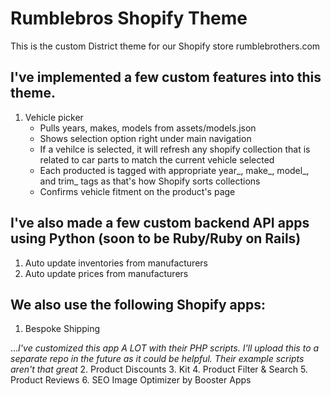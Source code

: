 # Rumblebros Shopify Theme
This is the custom District theme for our Shopify store rumblebrothers.com
## I've implemented a few custom features into this theme.
1. Vehicle picker
    - Pulls years, makes, models from assets/models.json
    - Shows selection option right under main navigation
    - If a vehilce is selected, it will refresh any shopify collection that is related to car parts to match the current vehicle selected
    - Each producted is tagged with appropriate year_, make_, model_, and trim_ tags as that's how Shopify sorts collections
    - Confirms vehicle fitment on the product's page
## I've also made a few custom backend API apps using Python (soon to be Ruby/Ruby on Rails)
1. Auto update inventories from manufacturers
2. Auto update prices from manufacturers
## We also use the following Shopify apps:
1. Bespoke Shipping  

..._I've customized this app A LOT with their PHP scripts. I'll upload this to a separate repo in the future as it could be helpful. Their example scripts aren't that great_
2. Product Discounts
3. Kit
4. Product Filter & Search
5. Product Reviews
6. SEO Image Optimizer by Booster Apps